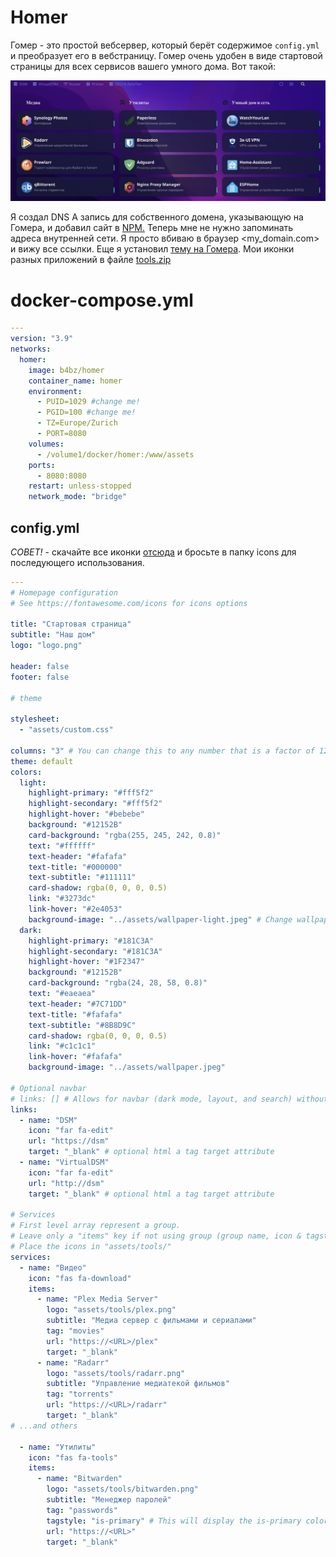 # Homer
Гомер - это простой вебсервер, который берёт содержимое ```config.yml``` и преобразует его в вебстраницу.
Гомер очень удобен в виде стартовой страницы для всех сервисов вашего умного дома. 
Вот такой:

![Стартовая страница Homer](https://github.com/ageev/SmartHome/raw/master/Pictures/start_page.jpg)

Я создал DNS А запись для собственного домена, указывающую на Гомера, и добавил сайт в [NPM.](https://github.com/ageev/SmartHome/tree/master/docker/nginx%20proxy%20manager)
Теперь мне не нужно запоминать адреса внутренней сети. Я просто вбиваю в браузер <my_domain.com> и вижу все ссылки.
Еще я установил [тему на Гомера](https://github.com/walkxcode/homer-theme). Мои иконки разных приложений в файле [tools.zip](https://github.com/ageev/SmartHome/raw/master/docker/homer/tools.zip)

# docker-compose.yml
```yml
---
version: "3.9"
networks:
  homer:
    image: b4bz/homer
    container_name: homer
    environment:
      - PUID=1029 #change me!
      - PGID=100 #change me!
      - TZ=Europe/Zurich
      - PORT=8080
    volumes:
      - /volume1/docker/homer:/www/assets
    ports:
      - 8080:8080
    restart: unless-stopped
    network_mode: "bridge"
```

## config.yml

*СОВЕТ!* - скачайте все иконки [отсюда](https://github.com/NX211/homer-icons/tree/master) и бросьте в папку icons для последующего использования.

```yml
---
# Homepage configuration
# See https://fontawesome.com/icons for icons options

title: "Стартовая страница"
subtitle: "Наш дом"
logo: "logo.png"

header: false
footer: false

# theme

stylesheet:
  - "assets/custom.css"

columns: "3" # You can change this to any number that is a factor of 12: (1, 2, 3, 4, 6, 12)
theme: default
colors:
  light:
    highlight-primary: "#fff5f2"
    highlight-secondary: "#fff5f2"
    highlight-hover: "#bebebe"
    background: "#12152B"
    card-background: "rgba(255, 245, 242, 0.8)"
    text: "#ffffff"
    text-header: "#fafafa"
    text-title: "#000000"
    text-subtitle: "#111111"
    card-shadow: rgba(0, 0, 0, 0.5)
    link: "#3273dc"
    link-hover: "#2e4053"
    background-image: "../assets/wallpaper-light.jpeg" # Change wallpaper.jpeg to the name of your own custom wallpaper!
  dark:
    highlight-primary: "#181C3A"
    highlight-secondary: "#181C3A"
    highlight-hover: "#1F2347"
    background: "#12152B"
    card-background: "rgba(24, 28, 58, 0.8)"
    text: "#eaeaea"
    text-header: "#7C71DD"
    text-title: "#fafafa"
    text-subtitle: "#8B8D9C"
    card-shadow: rgba(0, 0, 0, 0.5)
    link: "#c1c1c1"
    link-hover: "#fafafa"
    background-image: "../assets/wallpaper.jpeg"

# Optional navbar
# links: [] # Allows for navbar (dark mode, layout, and search) without any links
links:
  - name: "DSM"
    icon: "far fa-edit"
    url: "https://dsm"
    target: "_blank" # optional html a tag target attribute
  - name: "VirtualDSM"
    icon: "far fa-edit"
    url: "http://dsm"
    target: "_blank" # optional html a tag target attribute    

# Services
# First level array represent a group.
# Leave only a "items" key if not using group (group name, icon & tagstyle are optional, section separation will not be displayed).
# Place the icons in "assets/tools/"
services:
  - name: "Видео"
    icon: "fas fa-download"
    items:
      - name: "Plex Media Server"
        logo: "assets/tools/plex.png"
        subtitle: "Медиа сервер с фильмами и сериалами"
        tag: "movies"
        url: "https://<URL>/plex"
        target: "_blank"
      - name: "Radarr"
        logo: "assets/tools/radarr.png"
        subtitle: "Управление медиатекой фильмов"
        tag: "torrents"
        url: "https://<URL>/radarr"
        target: "_blank"
# ...and others
        
  - name: "Утилиты"
    icon: "fas fa-tools"
    items:
      - name: "Bitwarden"
        logo: "assets/tools/bitwarden.png"
        subtitle: "Менеджер паролей"
        tag: "passwords"
        tagstyle: "is-primary" # This will display the is-primary color! Try changing it to; is-link, is-info, is-success, is-warning or is-danger!
        url: "https://<URL>"
        target: "_blank" 
```

